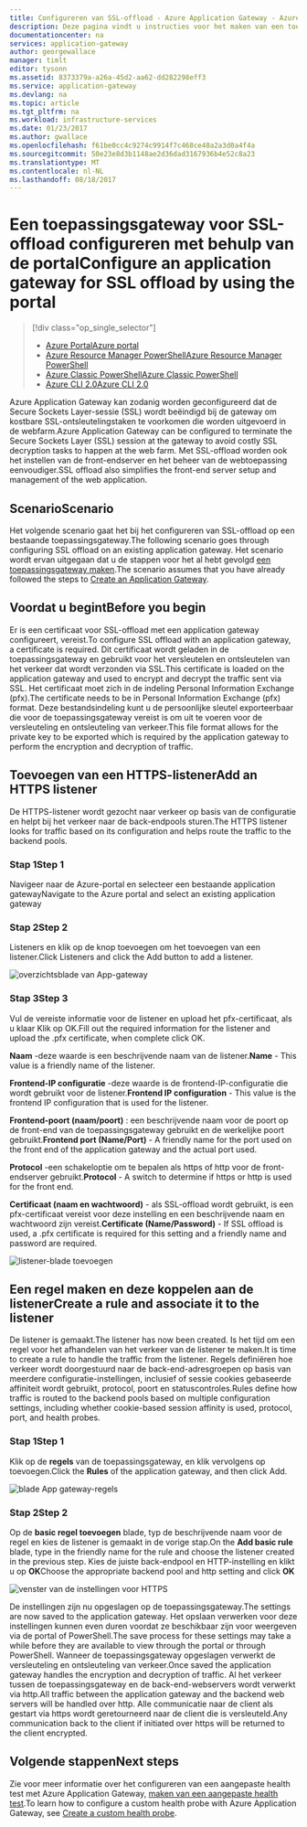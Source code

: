 ```yaml
---
title: Configureren van SSL-offload - Azure Application Gateway - Azure-Portal | Microsoft Docs
description: Deze pagina vindt u instructies voor het maken van een toepassingsgateway met SSL-offload met behulp van de portal
documentationcenter: na
services: application-gateway
author: georgewallace
manager: timlt
editor: tysonn
ms.assetid: 8373379a-a26a-45d2-aa62-dd282298eff3
ms.service: application-gateway
ms.devlang: na
ms.topic: article
ms.tgt_pltfrm: na
ms.workload: infrastructure-services
ms.date: 01/23/2017
ms.author: gwallace
ms.openlocfilehash: f61be0cc4c9274c9914f7c468ce48a2a3d0a4f4a
ms.sourcegitcommit: 50e23e8d3b1148ae2d36dad3167936b4e52c8a23
ms.translationtype: MT
ms.contentlocale: nl-NL
ms.lasthandoff: 08/18/2017
---
```

# <a name="configure-an-application-gateway-for-ssl-offload-by-using-the-portal"></a><span data-ttu-id="81ccd-103">Een toepassingsgateway voor SSL-offload configureren met behulp van de portal</span><span class="sxs-lookup"><span data-stu-id="81ccd-103">Configure an application gateway for SSL offload by using the portal</span></span>

> [!div class="op_single_selector"]
> * [<span data-ttu-id="81ccd-104">Azure Portal</span><span class="sxs-lookup"><span data-stu-id="81ccd-104">Azure portal</span></span>](application-gateway-ssl-portal.md)
> * [<span data-ttu-id="81ccd-105">Azure Resource Manager PowerShell</span><span class="sxs-lookup"><span data-stu-id="81ccd-105">Azure Resource Manager PowerShell</span></span>](application-gateway-ssl-arm.md)
> * [<span data-ttu-id="81ccd-106">Azure Classic PowerShell</span><span class="sxs-lookup"><span data-stu-id="81ccd-106">Azure Classic PowerShell</span></span>](application-gateway-ssl.md)
> * [<span data-ttu-id="81ccd-107">Azure CLI 2.0</span><span class="sxs-lookup"><span data-stu-id="81ccd-107">Azure CLI 2.0</span></span>](application-gateway-ssl-cli.md)

<span data-ttu-id="81ccd-108">Azure Application Gateway kan zodanig worden geconfigureerd dat de Secure Sockets Layer-sessie (SSL) wordt beëindigd bij de gateway om kostbare SSL-ontsleutelingstaken te voorkomen die worden uitgevoerd in de webfarm.</span><span class="sxs-lookup"><span data-stu-id="81ccd-108">Azure Application Gateway can be configured to terminate the Secure Sockets Layer (SSL) session at the gateway to avoid costly SSL decryption tasks to happen at the web farm.</span></span> <span data-ttu-id="81ccd-109">Met SSL-offload worden ook het instellen van de front-endserver en het beheer van de webtoepassing eenvoudiger.</span><span class="sxs-lookup"><span data-stu-id="81ccd-109">SSL offload also simplifies the front-end server setup and management of the web application.</span></span>

## <a name="scenario"></a><span data-ttu-id="81ccd-110">Scenario</span><span class="sxs-lookup"><span data-stu-id="81ccd-110">Scenario</span></span>

<span data-ttu-id="81ccd-111">Het volgende scenario gaat het bij het configureren van SSL-offload op een bestaande toepassingsgateway.</span><span class="sxs-lookup"><span data-stu-id="81ccd-111">The following scenario goes through configuring SSL offload on an existing application gateway.</span></span> <span data-ttu-id="81ccd-112">Het scenario wordt ervan uitgegaan dat u de stappen voor het al hebt gevolgd [een toepassingsgateway maken](application-gateway-create-gateway-portal.md).</span><span class="sxs-lookup"><span data-stu-id="81ccd-112">The scenario assumes that you have already followed the steps to [Create an Application Gateway](application-gateway-create-gateway-portal.md).</span></span>

## <a name="before-you-begin"></a><span data-ttu-id="81ccd-113">Voordat u begint</span><span class="sxs-lookup"><span data-stu-id="81ccd-113">Before you begin</span></span>

<span data-ttu-id="81ccd-114">Er is een certificaat voor SSL-offload met een application gateway configureert, vereist.</span><span class="sxs-lookup"><span data-stu-id="81ccd-114">To configure SSL offload with an application gateway, a certificate is required.</span></span> <span data-ttu-id="81ccd-115">Dit certificaat wordt geladen in de toepassingsgateway en gebruikt voor het versleutelen en ontsleutelen van het verkeer dat wordt verzonden via SSL.</span><span class="sxs-lookup"><span data-stu-id="81ccd-115">This certificate is loaded on the application gateway and used to encrypt and decrypt the traffic sent via SSL.</span></span> <span data-ttu-id="81ccd-116">Het certificaat moet zich in de indeling Personal Information Exchange (pfx).</span><span class="sxs-lookup"><span data-stu-id="81ccd-116">The certificate needs to be in Personal Information Exchange (pfx) format.</span></span> <span data-ttu-id="81ccd-117">Deze bestandsindeling kunt u de persoonlijke sleutel exporteerbaar die voor de toepassingsgateway vereist is om uit te voeren voor de versleuteling en ontsleuteling van verkeer.</span><span class="sxs-lookup"><span data-stu-id="81ccd-117">This file format allows for the private key to be exported which is required by the application gateway to perform the encryption and decryption of traffic.</span></span>

## <a name="add-an-https-listener"></a><span data-ttu-id="81ccd-118">Toevoegen van een HTTPS-listener</span><span class="sxs-lookup"><span data-stu-id="81ccd-118">Add an HTTPS listener</span></span>

<span data-ttu-id="81ccd-119">De HTTPS-listener wordt gezocht naar verkeer op basis van de configuratie en helpt bij het verkeer naar de back-endpools sturen.</span><span class="sxs-lookup"><span data-stu-id="81ccd-119">The HTTPS listener looks for traffic based on its configuration and helps route the traffic to the backend pools.</span></span>

### <a name="step-1"></a><span data-ttu-id="81ccd-120">Stap 1</span><span class="sxs-lookup"><span data-stu-id="81ccd-120">Step 1</span></span>

<span data-ttu-id="81ccd-121">Navigeer naar de Azure-portal en selecteer een bestaande application gateway</span><span class="sxs-lookup"><span data-stu-id="81ccd-121">Navigate to the Azure portal and select an existing application gateway</span></span>

### <a name="step-2"></a><span data-ttu-id="81ccd-122">Stap 2</span><span class="sxs-lookup"><span data-stu-id="81ccd-122">Step 2</span></span>

<span data-ttu-id="81ccd-123">Listeners en klik op de knop toevoegen om het toevoegen van een listener.</span><span class="sxs-lookup"><span data-stu-id="81ccd-123">Click Listeners and click the Add button to add a listener.</span></span>

![overzichtsblade van App-gateway][1]

### <a name="step-3"></a><span data-ttu-id="81ccd-125">Stap 3</span><span class="sxs-lookup"><span data-stu-id="81ccd-125">Step 3</span></span>

<span data-ttu-id="81ccd-126">Vul de vereiste informatie voor de listener en upload het pfx-certificaat, als u klaar Klik op OK.</span><span class="sxs-lookup"><span data-stu-id="81ccd-126">Fill out the required information for the listener and upload the .pfx certificate, when complete click OK.</span></span>

<span data-ttu-id="81ccd-127">**Naam** -deze waarde is een beschrijvende naam van de listener.</span><span class="sxs-lookup"><span data-stu-id="81ccd-127">**Name** - This value is a friendly name of the listener.</span></span>

<span data-ttu-id="81ccd-128">**Frontend-IP configuratie** -deze waarde is de frontend-IP-configuratie die wordt gebruikt voor de listener.</span><span class="sxs-lookup"><span data-stu-id="81ccd-128">**Frontend IP configuration** - This value is the frontend IP configuration that is used for the listener.</span></span>

<span data-ttu-id="81ccd-129">**Frontend-poort (naam/poort)** : een beschrijvende naam voor de poort op de front-end van de toepassingsgateway gebruikt en de werkelijke poort gebruikt.</span><span class="sxs-lookup"><span data-stu-id="81ccd-129">**Frontend port (Name/Port)** - A friendly name for the port used on the front end of the application gateway and the actual port used.</span></span>

<span data-ttu-id="81ccd-130">**Protocol** -een schakeloptie om te bepalen als https of http voor de front-endserver gebruikt.</span><span class="sxs-lookup"><span data-stu-id="81ccd-130">**Protocol** - A switch to determine if https or http is used for the front end.</span></span>

<span data-ttu-id="81ccd-131">**Certificaat (naam en wachtwoord)** - als SSL-offload wordt gebruikt, is een pfx-certificaat vereist voor deze instelling en een beschrijvende naam en wachtwoord zijn vereist.</span><span class="sxs-lookup"><span data-stu-id="81ccd-131">**Certificate (Name/Password)** - If SSL offload is used, a .pfx certificate is required for this setting and a friendly name and password are required.</span></span>

![listener-blade toevoegen][2]

## <a name="create-a-rule-and-associate-it-to-the-listener"></a><span data-ttu-id="81ccd-133">Een regel maken en deze koppelen aan de listener</span><span class="sxs-lookup"><span data-stu-id="81ccd-133">Create a rule and associate it to the listener</span></span>

<span data-ttu-id="81ccd-134">De listener is gemaakt.</span><span class="sxs-lookup"><span data-stu-id="81ccd-134">The listener has now been created.</span></span> <span data-ttu-id="81ccd-135">Is het tijd om een regel voor het afhandelen van het verkeer van de listener te maken.</span><span class="sxs-lookup"><span data-stu-id="81ccd-135">It is time to create a rule to handle the traffic from the listener.</span></span> <span data-ttu-id="81ccd-136">Regels definiëren hoe verkeer wordt doorgestuurd naar de back-end-adresgroepen op basis van meerdere configuratie-instellingen, inclusief of sessie cookies gebaseerde affiniteit wordt gebruikt, protocol, poort en statuscontroles.</span><span class="sxs-lookup"><span data-stu-id="81ccd-136">Rules define how traffic is routed to the backend pools based on multiple configuration settings, including whether cookie-based session affinity is used, protocol, port, and health probes.</span></span>

### <a name="step-1"></a><span data-ttu-id="81ccd-137">Stap 1</span><span class="sxs-lookup"><span data-stu-id="81ccd-137">Step 1</span></span>

<span data-ttu-id="81ccd-138">Klik op de **regels** van de toepassingsgateway, en klik vervolgens op toevoegen.</span><span class="sxs-lookup"><span data-stu-id="81ccd-138">Click the **Rules** of the application gateway, and then click Add.</span></span>

![blade App gateway-regels][3]

### <a name="step-2"></a><span data-ttu-id="81ccd-140">Stap 2</span><span class="sxs-lookup"><span data-stu-id="81ccd-140">Step 2</span></span>

<span data-ttu-id="81ccd-141">Op de **basic regel toevoegen** blade, typ de beschrijvende naam voor de regel en kies de listener is gemaakt in de vorige stap.</span><span class="sxs-lookup"><span data-stu-id="81ccd-141">On the **Add basic rule** blade, type in the friendly name for the rule and choose the listener created in the previous step.</span></span> <span data-ttu-id="81ccd-142">Kies de juiste back-endpool en HTTP-instelling en klikt u op **OK**</span><span class="sxs-lookup"><span data-stu-id="81ccd-142">Choose the appropriate backend pool and http setting and click **OK**</span></span>

![venster van de instellingen voor HTTPS][4]

<span data-ttu-id="81ccd-144">De instellingen zijn nu opgeslagen op de toepassingsgateway.</span><span class="sxs-lookup"><span data-stu-id="81ccd-144">The settings are now saved to the application gateway.</span></span> <span data-ttu-id="81ccd-145">Het opslaan verwerken voor deze instellingen kunnen even duren voordat ze beschikbaar zijn voor weergeven via de portal of PowerShell.</span><span class="sxs-lookup"><span data-stu-id="81ccd-145">The save process for these settings may take a while before they are available to view through the portal or through PowerShell.</span></span> <span data-ttu-id="81ccd-146">Wanneer de toepassingsgateway opgeslagen verwerkt de versleuteling en ontsleuteling van verkeer.</span><span class="sxs-lookup"><span data-stu-id="81ccd-146">Once saved the application gateway handles the encryption and decryption of traffic.</span></span> <span data-ttu-id="81ccd-147">Al het verkeer tussen de toepassingsgateway en de back-end-webservers wordt verwerkt via http.</span><span class="sxs-lookup"><span data-stu-id="81ccd-147">All traffic between the application gateway and the backend web servers will be handled over http.</span></span> <span data-ttu-id="81ccd-148">Alle communicatie naar de client als gestart via https wordt geretourneerd naar de client die is versleuteld.</span><span class="sxs-lookup"><span data-stu-id="81ccd-148">Any communication back to the client if initiated over https will be returned to the client encrypted.</span></span>

## <a name="next-steps"></a><span data-ttu-id="81ccd-149">Volgende stappen</span><span class="sxs-lookup"><span data-stu-id="81ccd-149">Next steps</span></span>

<span data-ttu-id="81ccd-150">Zie voor meer informatie over het configureren van een aangepaste health test met Azure Application Gateway, [maken van een aangepaste health test](application-gateway-create-gateway-portal.md).</span><span class="sxs-lookup"><span data-stu-id="81ccd-150">To learn how to configure a custom health probe with Azure Application Gateway, see [Create a custom health probe](application-gateway-create-gateway-portal.md).</span></span>

[1]: ./media/application-gateway-ssl-portal/figure1.png
[2]: ./media/application-gateway-ssl-portal/figure2.png
[3]: ./media/application-gateway-ssl-portal/figure3.png
[4]: ./media/application-gateway-ssl-portal/figure4.png
